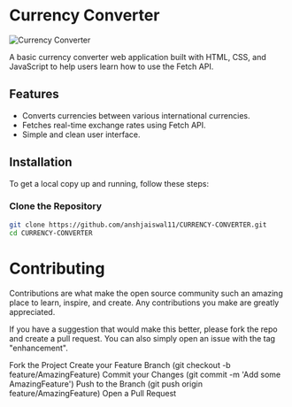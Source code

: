 # Currency Converter

![Currency Converter](https://img.shields.io/badge/Status-Active-brightgreen.svg)

A basic currency converter web application built with HTML, CSS, and JavaScript to help users learn how to use the Fetch API.


## Features

- Converts currencies between various international currencies.
- Fetches real-time exchange rates using Fetch API.
- Simple and clean user interface.

## Installation

To get a local copy up and running, follow these steps:

### Clone the Repository

```bash
git clone https://github.com/anshjaiswal11/CURRENCY-CONVERTER.git
cd CURRENCY-CONVERTER
```

# Contributing

Contributions are what make the open source community such an amazing place to learn, inspire, and create. Any contributions you make are greatly appreciated.

If you have a suggestion that would make this better, please fork the repo and create a pull request. You can also simply open an issue with the tag "enhancement".

Fork the Project
Create your Feature Branch (git checkout -b feature/AmazingFeature)
Commit your Changes (git commit -m 'Add some AmazingFeature')
Push to the Branch (git push origin feature/AmazingFeature)
Open a Pull Request
